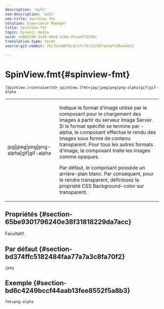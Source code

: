 ```yaml
---
description: 'null'
seo-description: 'null'
seo-title: SpinView.fmt
solution: Experience Manager
title: SpinView.fmt
topic: Dynamic media
uuid: ad4bb340-3144-46e8-a184-a5cae572596c
translation-type: tm+mt
source-git-commit: 7bc7b3a86fbcdc57cfdc31745fae3afc06e44b15

---
```



# SpinView.fmt{#spinview-fmt}

`[SpinView.|<containerId>_spinView.]fmt=jpg|jpeg|png|png-alpha|gif|gif-alpha`

<table id="table_68C0C3D5C60640DC9A8EE04EA685AB99"> 
 <tbody> 
  <tr> 
   <td colname="col1"> <p> <span class="codeph"> jpg|jpeg|png|png-alpha|gif|gif-alpha</span> </p> </td> 
   <td colname="col2"> <p> Indique le format d’image utilisé par le composant pour le chargement des images à partir du serveur Image Server. Si le format spécifié se termine par <span class="codeph"> -alpha</span>, le composant effectue le rendu des images sous forme de contenu transparent. Pour tous les autres formats d’image, le composant traite les images comme opaques. </p> <p>Par défaut, le composant possède un arrière-plan blanc. Par conséquent, pour le rendre transparent, définissez la propriété CSS <span class="codeph"> Background-color</span> sur <span class="codeph"> transparent</span>. </p> </td> 
  </tr> 
 </tbody> 
</table>

## Propriétés {#section-65be9301796240e38f31818229da7acc}

Facultatif.

## Par défaut {#section-bd374ffc5182484faa77a7a3c8fa70f2}

`jpeg`

## Exemple {#section-bd6c4249bccf44aab13fee8552f5a8b3}

`fmt=png-alpha`

